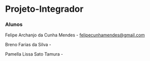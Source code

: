 # Projeto-Integrador

### Alunos
Felipe Archanjo da Cunha Mendes - felipecunhamendes@gmail.com

Breno Farias da Silva - 

Pamella Lissa Sato Tamura - 
